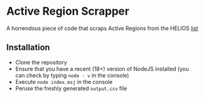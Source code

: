 # Active Region Scrapper

A horrendous piece of code that scraps Active Regions from the HELIOS [list](http://helio.mssl.ucl.ac.uk/helio-vo/solar_activity/arstats/)

## Installation

- Clone the repository
- Ensure that you have a recent (18+) version of NodeJS installed (you can check by typing ```node - v``` in the console)
- Execute ```node index.msj``` in the console
- Peruse the freshly generated ```output.csv``` file

